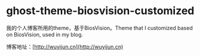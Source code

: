 # ghost-theme-biosvision-customized
我的个人博客所用的theme，基于BiosVision。Theme that I customized based on BiosVision, used in my blog.

博客地址：[http://wuyijun.cn](http://wuyijun.cn)
